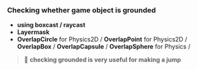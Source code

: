 ### Checking whether game object is grounded

- **using boxcast / raycast**
- **Layermask**
- **OverlapCircle** for Physics2D / **OverlapPoint** for Physics2D / **OverlapBox** / **OverlapCapsule** / **OverlapSphere** for Physics / 


> 💬 **checking grounded is very useful for making a jump**


